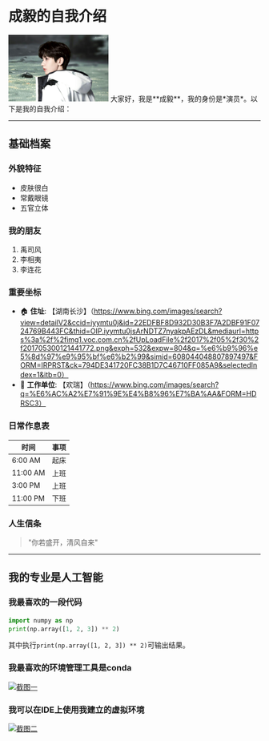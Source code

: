 # 成毅的自我介绍
<img src="https://github.com/hufsq/GitDemo/blob/main/image/cy.jpg" width="200" alt="章鱼哥形象">
大家好，我是**成毅**，我的身份是*演员*。以下是我的自我介绍：

---

## 基础档案 

### 外貌特征 
- 皮肤很白
- 常戴眼镜
- 五官立体

### 我的朋友
1. 禹司风
2. 李相夷
3. 李连花

### 重要坐标
- 🏠 **住址**: 【湖南长沙】（https://www.bing.com/images/search?view=detailV2&ccid=iyymtu0j&id=22EDFBF8D932D30B3F7A2DBF91F0724769B443FC&thid=OIP.iyymtu0jsArNDTZ7nyakpAEzDL&mediaurl=https%3a%2f%2fimg1.voc.com.cn%2fUpLoadFile%2f2017%2f05%2f30%2f201705300121441772.png&exph=532&expw=804&q=%e6%b9%96%e5%8d%97%e9%95%bf%e6%b2%99&simid=608044048807897497&FORM=IRPRST&ck=794DE341720FC38B1D7C46710FF085A9&selectedIndex=1&itb=0）
- 🏢 **工作单位**: 【欢瑞】（https://www.bing.com/images/search?q=%E6%AC%A2%E7%91%9E%E4%B8%96%E7%BA%AA&FORM=HDRSC3）

### 日常作息表
| 时间       | 事项 |
|----------|----|
| 6:00 AM  | 起床 |
| 11:00 AM | 上班 |
| 3:00 PM  | 上班 |
| 11:00 PM | 下班 |

### 人生信条
> "你若盛开，清风自来"
---

## 我的专业是人工智能
### 我最喜欢的一段代码

```python
import numpy as np
print(np.array([1, 2, 3]) ** 2)
```
其中执行`print(np.array([1, 2, 3]) ** 2)`可输出结果。

### 我最喜欢的环境管理工具是conda
[![截图一](images/01.png "截图一")](https://github.com/hufsq/GitDemo/blob/main/image/%E8%AE%AD%E7%BB%83.png)

### 我可以在IDE上使用我建立的虚拟环境
[![截图二](images/02.png "截图二")](https://github.com/hufsq/GitDemo/blob/main/image/%E7%8E%AF%E5%A2%83.png)
